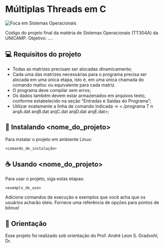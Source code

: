 # Múltiplas Threads em C

<img src="https://github.com/naferrett/projeto-SO/assets/133066462/462589ab-a574-4202-8ceb-d74aba4067cc" alt="Foca em Sistemas Operacionais">

Código do projeto final da matéria de Sistemas Operacionais (TT304A) da UNICAMP.
Objetivo: ....

## 💻 Requisitos do projeto

- Todas as matrizes precisam ser alocadas dinamicamente;
- Cada uma das matrizes necessárias para o programa precisa ser alocada em uma única etapa, isto é, em uma única chamada do comando malloc ou equivalente para cada matriz.
- O programa deve compilar sem erros;
- Os dados também devem estar armazenados em arquivos texto, conforme estabelecido na seção “Entradas e Saídas do Programa”;
- Utilizar exatamente a linha de comando indicada -> <./programa T n arqA.dat arqB.dat arqC.dat arqD.dat arqE.dat>;

## 🚀 Instalando <nome_do_projeto>

Para instalar o projeto em ambiente Linux:

```
<comando_de_instalação>
```

## ☕ Usando <nome_do_projeto>

Para usar o projeto, siga estas etapas:

```
<exemplo_de_uso>
```

Adicione comandos de execução e exemplos que você acha que os usuários acharão úteis. Fornece uma referência de opções para pontos de bônus!

## 📝 Orientação

Esse projeto foi realizado sob orientação do Prof. André Leon S. Gradvohl, Dr.